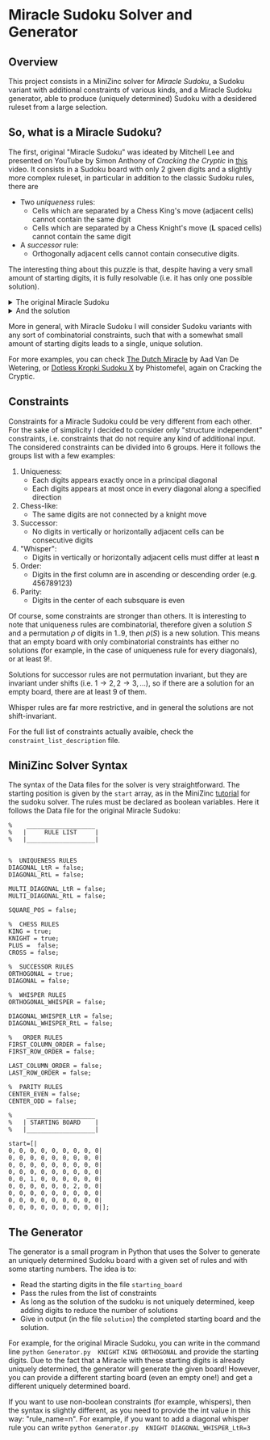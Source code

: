 # Miracle Sudoku Solver and Generator
## Overview
This project consists in a MiniZinc solver for *Miracle Sudoku*, a Sudoku variant with additional constraints of various kinds, and a Miracle Sudoku generator, able to produce (uniquely determined) Sudoku with a desidered ruleset from a large selection.

## So, what is a Miracle Sudoku?
The first, original "Miracle Sudoku" was ideated by Mitchell Lee and presented on YouTube by Simon Anthony of *Cracking the Cryptic* in [this](https://www.youtube.com/watch?v=yKf9aUIxdb4) video. It consists in a Sudoku board with only $2$ given digits and a slightly more complex ruleset, in particular in addition to the classic Sudoku rules, there are
* Two *uniqueness* rules:
	* Cells which are separated by a Chess King's move (adjacent  cells) cannot contain the same digit
	* Cells which are separated by a Chess Knight's move (**L** spaced cells) cannot contain the same digit
* A *successor* rule:
	* Orthogonally adjacent cells cannot contain consecutive digits.

The interesting thing about this puzzle is that, despite having a very small amount of starting digits, it is fully resolvable (i.e. it has only one possible solution).



   <details>
      <summary>The original Miracle Sudoku</summary>
      
	    - - -  - - -  - - -  
	    - - -  - - -  - - -  
	    - - -  - - -  - - -  
	    
	    - - -  - - -  - - -  
	    - - 1  - - -  - - -  
	    - - -  - - -  2 - -  
	    
	    - - -  - - -  - - -  
	    - - -  - - -  - - -  
	    - - -  - - -  - - - 
 
</details>



<details>
  <summary>And the solution</summary>

	4 8 3  7 2 6  1 5 9  
	7 2 6  1 5 9  4 8 3  
	1 5 9  4 8 3  7 2 6  

	8 3 7  2 6 1  5 9 4  
	2 6 1  5 9 4  8 3 7  
	5 9 4  8 3 7  2 6 1  

	3 7 2  6 1 5  9 4 8  
	6 1 5  9 4 8  3 7 2  
	9 4 8  3 7 2  6 1 5
    
</details>


More in general, with Miracle Sudoku I will consider Sudoku variants with any sort of combinatorial constraints, such that with a somewhat small amount of starting digits leads to a single, unique solution.

For more examples, you can check [The Dutch Miracle](https://www.youtube.com/watch?v=wUnnXwLTbnA&t=457s) by Aad Van De Wetering, or [Dotless Kropki Sudoku X](https://www.youtube.com/watch?v=1QP7yviZYTU&t=262s) by Phistomefel, again on Cracking the Cryptic.

## Constraints

Constraints for a Miracle Sudoku could be very different from each other. For the sake of simplicity I decided to consider only "structure independent" constraints, i.e. constraints that do not require any kind of additional input. The considered constraints can  be divided into $6$ groups. Here it follows the groups list with a few examples:
1. Uniqueness:
	* Each digits appears exactly once in a principal diagonal 
	* Each digits appears at most once in every diagonal along a specified direction
2. Chess-like:
	* The same digits are not connected by a knight move 
3. Successor:
	* No digits in vertically or horizontally adjacent cells can be consecutive digits 
4. "Whisper":
	* Digits in vertically or horizontally adjacent cells must differ at least **n**
5. Order:
	* Digits in the first column are in ascending or descending order (e.g. 456789123)
6. Parity:
	* Digits in the center of each subsquare is even

Of course, some constraints are stronger than others. It is interesting to note that uniqueness rules are combinatorial, therefore given a solution $S$ and a permutation $\rho$ of digits in $1..9$, then $\rho(S)$ is a new solution. This means that an empty board with only combinatorial constraints has either no solutions (for example, in the case of uniqueness rule for every diagonals), or at least $9!$.

Solutions for successor rules are not permutation invariant, but they are invariant under shifts (i.e. $1\to 2, 2\to 3,\dots$), so if there are a solution for an empty board, there are at least 9 of them. 

Whisper rules are far more restrictive, and in general the solutions are not shift-invariant.

For the full list of constraints actually avaible, check the  `constraint_list_description` file.

## MiniZinc Solver Syntax

The syntax of the Data files for the solver is very straightforward. The starting position is given by the `start` array, as in the MiniZinc [tutorial](https://www.minizinc.org/doc-2.5.5/en/modelling2.html?highlight=sudoku) for the sudoku solver. The rules must be declared as boolean variables. Here it follows the Data file for the original Miracle Sudoku:  

	%	 ___________________
	%	|     RULE LIST     |
	%	|___________________|
	
	
	%  UNIQUENESS RULES
	DIAGONAL_LtR = false;
	DIAGONAL_RtL = false;

	MULTI_DIAGONAL_LtR = false;
	MULTI_DIAGONAL_RtL = false;

	SQUARE_POS = false;

	%  CHESS RULES
	KING = true;
	KNIGHT = true;
	PLUS =  false;
	CROSS = false;

	%  SUCCESSOR RULES
	ORTHOGONAL = true;
	DIAGONAL = false;

	%  WHISPER RULES
	ORTHOGONAL_WHISPER = false;

	DIAGONAL_WHISPER_LtR = false;
	DIAGONAL_WHISPER_RtL = false;

	%	ORDER RULES
	FIRST_COLUMN_ORDER = false;
	FIRST_ROW_ORDER = false;

	LAST_COLUMN_ORDER = false;
	LAST_ROW_ORDER = false;

	%  PARITY RULES
	CENTER_EVEN = false;
	CENTER_ODD = false; 

	%	 ___________________
	%	| STARTING BOARD    |
	%	|___________________|

	start=[|
	0, 0, 0, 0, 0, 0, 0, 0, 0|
	0, 0, 0, 0, 0, 0, 0, 0, 0|
	0, 0, 0, 0, 0, 0, 0, 0, 0|
	0, 0, 0, 0, 0, 0, 0, 0, 0|
	0, 0, 1, 0, 0, 0, 0, 0, 0|
	0, 0, 0, 0, 0, 0, 2, 0, 0|
	0, 0, 0, 0, 0, 0, 0, 0, 0|
	0, 0, 0, 0, 0, 0, 0, 0, 0|
	0, 0, 0, 0, 0, 0, 0, 0, 0|];

## The Generator
The generator is a small program in Python that uses the Solver to generate an uniquely determined Sudoku board with a given set of rules and with some starting numbers.
The idea is to:
* Read the starting digits in the file `starting_board`
* Pass the rules from the list of constraints
* As long as the solution of the sudoku is not uniquely determined, keep adding digits to reduce the number of solutions
* Give in output (in the file `solution`) the completed starting board and the solution.

For example, for the original Miracle Sudoku, you can write in the command line
    `python Generator.py  KNIGHT KING ORTHOGONAL`
and provide the starting digits.
Due to the fact that a Miracle with these starting digits is already uniquely determined, the generator will generate the given board! However, you can provide a different starting board (even an empty one!) and get a different uniquely determined board.

If you want to use non-boolean constraints (for example, whispers), then the syntax is slightly different, as you need to provide the int value in this way: "rule_name=n". For example, if you want to add a diagonal whisper rule you can write
    `python Generator.py  KNIGHT DIAGONAL_WHISPER_LtR=3`
